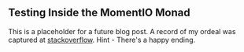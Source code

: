 ## Testing Inside the MomentIO Monad

This is a placeholder for a future blog post. A record of my ordeal was captured at [stackoverflow](http://stackoverflow.com/questions/33613120/reactive-banana-1-0-0-unit-testing-in-the-momentio-monad). Hint - There's a happy ending.
